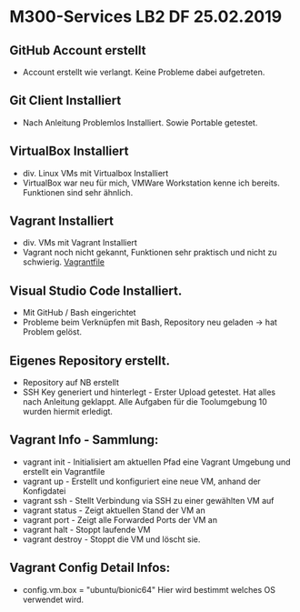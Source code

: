 # M300-Services LB2 DF 25.02.2019


## GitHub Account erstellt
  - Account erstellt wie verlangt. Keine Probleme dabei aufgetreten.  
## Git Client Installiert
  - Nach Anleitung Problemlos Installiert. Sowie Portable getestet.  
## VirtualBox Installiert
  - div. Linux VMs mit Virtualbox Installiert
  - VirtualBox war neu für mich, VMWare Workstation kenne ich bereits. Funktionen sind sehr ähnlich.
  

## Vagrant Installiert
  - div. VMs mit Vagrant Installiert
  - Vagrant noch nicht gekannt, Funktionen sehr praktisch und nicht zu schwierig.
[Vagrantfile](https://github.com/Kaniterror/M300-Services/blob/master/Vagrantfile)

## Visual Studio Code Installiert.
  - Mit GitHub / Bash eingerichtet
  - Probleme beim Verknüpfen mit Bash, Repository neu geladen -> hat Problem gelöst.

## Eigenes Repository erstellt.
   - Repository auf NB erstellt
   - SSH Key generiert und hinterlegt
    - Erster Upload getestet.
Hat alles nach Anleitung geklappt.
Alle Aufgaben für die Toolumgebung 10 wurden hiermit erledigt.


## Vagrant Info - Sammlung: 
  - vagrant init - Initialisiert am aktuellen Pfad eine Vagrant Umgebung und erstellt ein Vagrantfile
  - vagrant up - Erstellt und konfiguriert eine neue VM, anhand der Konfigdatei 
  - vagrant ssh - Stellt Verbindung via SSH zu einer gewählten VM auf
  - vagrant status - Zeigt aktuellen Stand der VM an
  - vagrant port - Zeigt alle Forwarded Ports der VM an
  - vagrant halt - Stoppt laufende VM
  - vagrant destroy - Stoppt die VM und löscht sie.
## Vagrant Config Detail Infos: 
  - config.vm.box = "ubuntu/bionic64" Hier wird bestimmt welches OS verwendet wird.